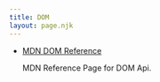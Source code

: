 ```yaml
---
title: DOM
layout: page.njk
---
```


- [MDN DOM Reference](https://developer.mozilla.org/en-US/docs/Web/API/Document_Object_Model)
    
    MDN Reference Page for DOM Api.

